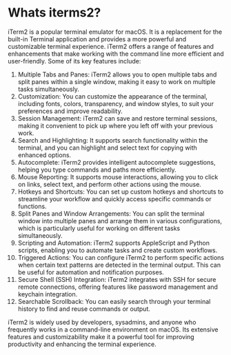 # Whats iterms2?


iTerm2 is a popular terminal emulator for macOS. It is a replacement for the built-in Terminal application and provides a more powerful and customizable terminal experience. iTerm2 offers a range of features and enhancements that make working with the command line more efficient and user-friendly. Some of its key features include:

1. Multiple Tabs and Panes: iTerm2 allows you to open multiple tabs and split panes within a single window, making it easy to work on multiple tasks simultaneously.
2. Customization: You can customize the appearance of the terminal, including fonts, colors, transparency, and window styles, to suit your preferences and improve readability.
3. Session Management: iTerm2 can save and restore terminal sessions, making it convenient to pick up where you left off with your previous work.
4. Search and Highlighting: It supports search functionality within the terminal, and you can highlight and select text for copying with enhanced options.
5. Autocomplete: iTerm2 provides intelligent autocomplete suggestions, helping you type commands and paths more efficiently.
7. Mouse Reporting: It supports mouse interactions, allowing you to click on links, select text, and perform other actions using the mouse.
8. Hotkeys and Shortcuts: You can set up custom hotkeys and shortcuts to streamline your workflow and quickly access specific commands or functions.
9. Split Panes and Window Arrangements: You can split the terminal window into multiple panes and arrange them in various configurations, which is particularly useful for working on different tasks simultaneously.
10. Scripting and Automation: iTerm2 supports AppleScript and Python scripts, enabling you to automate tasks and create custom workflows.
11. Triggered Actions: You can configure iTerm2 to perform specific actions when certain text patterns are detected in the terminal output. This can be useful for automation and notification purposes.
12. Secure Shell (SSH) Integration: iTerm2 integrates with SSH for secure remote connections, offering features like password management and keychain integration.
13. Searchable Scrollback: You can easily search through your terminal history to find and reuse commands or output.

iTerm2 is widely used by developers, sysadmins, and anyone who frequently works in a command-line environment on macOS. Its extensive features and customizability make it a powerful tool for improving productivity and enhancing the terminal experience.
